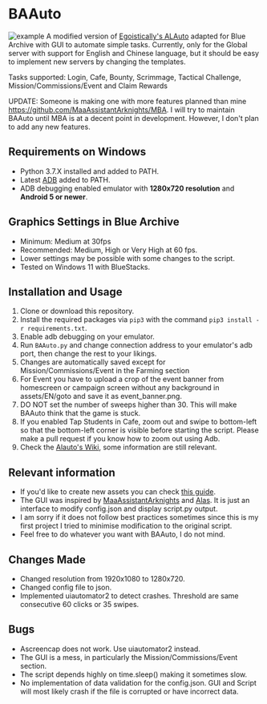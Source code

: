 # BAAuto
![example](https://github.com/RedDeadDepresso/BAAuto/assets/94017243/8c661360-5667-401a-986d-3fb0f7400462)
A modified version of [Egoistically's ALAuto](https://github.com/Egoistically/ALAuto) adapted for Blue Archive with GUI to automate simple tasks. Currently, only for the Global server with support for English and Chinese language, but it should be easy to implement new servers by changing the templates.

Tasks supported: Login, Cafe, Bounty, Scrimmage, Tactical Challenge, Mission/Commissions/Event and Claim Rewards

UPDATE: Someone is making one with more features planned than mine https://github.com/MaaAssistantArknights/MBA. I will try to maintain BAAuto until MBA is at a decent point in development. However, I don't plan to add any new features.

## Requirements on Windows
* Python 3.7.X installed and added to PATH.
* Latest [ADB](https://developer.android.com/studio/releases/platform-tools) added to PATH.
* ADB debugging enabled emulator with **1280x720 resolution** and **Android 5 or newer**.
  
## Graphics Settings in Blue Archive
* Minimum: Medium at 30fps
* Recommended: Medium, High or Very High at 60 fps. 
* Lower settings may be possible with some changes to the script.
* Tested on Windows 11 with BlueStacks.

## Installation and Usage
1. Clone or download this repository.
2. Install the required packages via `pip3` with the command `pip3 install -r requirements.txt`.
3. Enable adb debugging on your emulator.
4. Run `BAAuto.py` and change connection address to your emulator's adb port, then change the rest to your likings. 
5. Changes are automatically saved except for Mission/Commissions/Event in the Farming section
6. For Event you have to upload a crop of the event banner from homescreen or campaign screen without any background in assets/EN/goto and save it as event_banner.png.
7. DO NOT set the number of sweeps higher than 30. This will make BAAuto think that the game is stuck.
8. If you enabled Tap Students in Cafe, zoom out and swipe to bottom-left so that the bottom-left corner is visible before starting the script. Please make a pull request if you know how to zoom out using Adb.
9. Check the [Alauto's Wiki](https://github.com/Egoistically/ALAuto/wiki/Config.ini-and-Modules-explanation), some information are still relevant.

## Relevant information
* If you'd like to create new assets you can check [this guide](https://github.com/Egoistically/ALAuto/wiki/Creating-new-assets-for-bot).
* The GUI was inspired by [MaaAssistantArknights](https://github.com/MaaAssistantArknights/MaaAssistantArknights) and [Alas](https://github.com/LmeSzinc/AzurLaneAutoScript). It is just an interface to modify config.json and display script.py output.
* I am sorry if it does not follow best practices sometimes since this is my first project I tried to minimise modification to the original script. 
* Feel free to do whatever you want with BAAuto, I do not mind.

## Changes Made
* Changed resolution from 1920x1080 to 1280x720. 
* Changed config file to json.
* Implemented uiautomator2 to detect crashes. Threshold are same consecutive 60 clicks or 35 swipes.

## Bugs
* Ascreencap does not work. Use uiautomator2 instead.
* The GUI is a mess, in particularly the Mission/Commissions/Event section.
* The script depends highly on time.sleep() making it sometimes slow.
* No implementation of data validation for the config.json. GUI and Script will most likely crash if the file is corrupted or have incorrect data.
